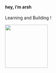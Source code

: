 
#### hey, i’m arsh

Learning and Building ! 

<img src="https://media.giphy.com/media/JIX9t2j0ZTN9S/giphy-downsized.gif" height="140" />
